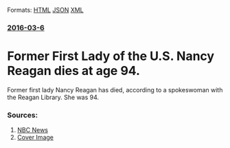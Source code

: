 
Formats: [HTML](/news/2016/03/6/former-first-lady-of-the-u-s-nancy-reagan-dies-at-age-94.html)  [JSON](/news/2016/03/6/former-first-lady-of-the-u-s-nancy-reagan-dies-at-age-94.json)  [XML](/news/2016/03/6/former-first-lady-of-the-u-s-nancy-reagan-dies-at-age-94.xml)  

### [2016-03-6](/news/2016/03/6/index.md)

# Former First Lady of the U.S. Nancy Reagan dies at age 94. 

Former first lady Nancy Reagan has died, according to a spokeswoman with the Reagan Library. She was 94.


### Sources:

1. [NBC News](http://www.nbcnews.com/news/us-news/nancy-reagan-dead-94-n532871)
1. [Cover Image](https://media1.s-nbcnews.com/j/newscms/2016_09/1447611/160306-nancy-reagan-ronald-reagan-rd-1020p_baf397175486a45e116eb2f9184afaa4.nbcnews-fp-1200-800.jpg)
